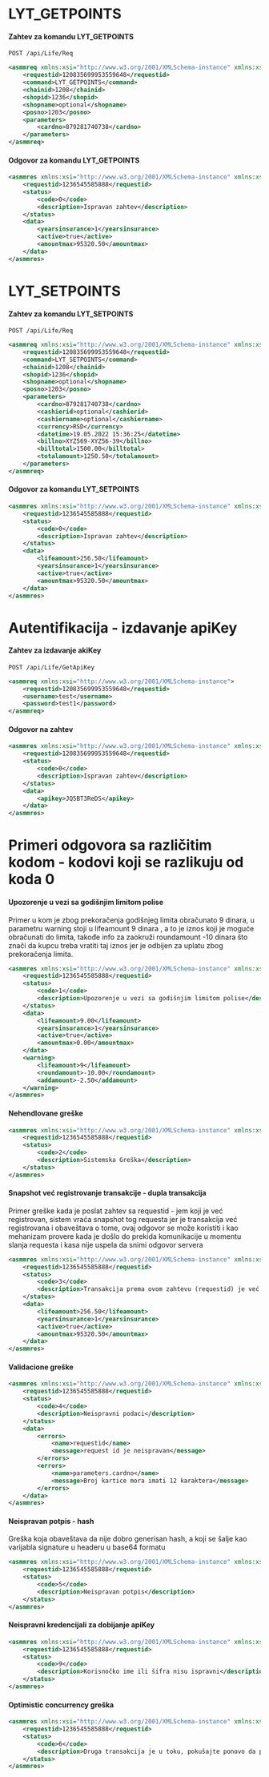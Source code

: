 # LYT_GETPOINTS
#### Zahtev za komandu LYT_GETPOINTS
```http
POST /api/Life/Req
```
```xml
<asmmreq xmlns:xsi="http://www.w3.org/2001/XMLSchema-instance" xmlns:xsd="http://www.w3.org/2001/XMLSchema">
    <requestid>120835699953559648</requestid>
    <command>LYT_GETPOINTS</command>
    <chainid>1208</chainid>
    <shopid>1236</shopid>
    <shopname>optional</shopname>
    <posno>1203</posno>
    <parameters>
        <cardno>879281740738</cardno>
    </parameters>
</asmmreq>
```
#### Odgovor za komandu LYT_GETPOINTS
```xml
<asmmres xmlns:xsi="http://www.w3.org/2001/XMLSchema-instance" xmlns:xsd="http://www.w3.org/2001/XMLSchema">
    <requestid>1236545585888</requestid>
    <status>
        <code>0</code>
        <description>Ispravan zahtev</description>
    </status>
    <data>
        <yearsinsurance>1</yearsinsurance>
        <active>true</active>
        <amountmax>95320.50</amountmax>
    </data>
</asmmres>
```
# LYT_SETPOINTS
#### Zahtev za komandu LYT_SETPOINTS
```http
POST /api/Life/Req
```
```xml
<asmmreq xmlns:xsi="http://www.w3.org/2001/XMLSchema-instance" xmlns:xsd="http://www.w3.org/2001/XMLSchema">
    <requestid>120835699953559648</requestid>
    <command>LYT_SETPOINTS</command>
    <chainid>1208</chainid>
    <shopid>1236</shopid>
    <shopname>optional</shopname>
    <posno>1203</posno>
    <parameters>
        <cardno>879281740738</cardno>
        <cashierid>optional</cashierid>
        <cashiername>optional</cashiername>
        <currency>RSD</currency>
        <datetime>19.05.2022 15:36:25</datetime>
        <billno>XYZ569-XYZ56-39</billno>
        <billtotal>1500.00</billtotal>
        <totalamount>1250.50</totalamount>
    </parameters>
</asmmreq>
```
#### Odgovor za komandu LYT_SETPOINTS
```xml
<asmmres xmlns:xsi="http://www.w3.org/2001/XMLSchema-instance" xmlns:xsd="http://www.w3.org/2001/XMLSchema">
    <requestid>1236545585888</requestid>
    <status>
        <code>0</code>
        <description>Ispravan zahtev</description>
    </status>
    <data>
        <lifeamount>256.50</lifeamount>
        <yearsinsurance>1</yearsinsurance>
        <active>true</active>
        <amountmax>95320.50</amountmax>
    </data>
</asmmres>
```
# Autentifikacija - izdavanje apiKey
#### Zahtev za izdavanje akiKey
```http
POST /api/Life/GetApiKey
```
```xml
<asmmreq xmlns:xsi="http://www.w3.org/2001/XMLSchema-instance">
    <requestid>120835699953559648</requestid>
    <username>test</username>
    <password>test1</password>
</asmmreq>
```
#### Odgovor na zahtev
```xml
<asmmres xmlns:xsi="http://www.w3.org/2001/XMLSchema-instance" xmlns:xsd="http://www.w3.org/2001/XMLSchema">
    <requestid>120835699953559648</requestid>
    <status>
        <code>0</code>
        <description>Ispravan zahtev</description>
    </status>
    <data>
        <apikey>JQ5BT3ReDS</apikey>
    </data>
</asmmres>
```
# Primeri odgovora sa različitim kodom - kodovi koji se razlikuju od koda 0
#### Upozorenje u vezi sa godišnjim limitom polise
Primer u kom je zbog prekoračenja godišnjeg limita obračunato 9 dinara, u parametru warning stoji u lifeamount 9 dinara
, a to je iznos koji je moguće obračunati do limita, takođe info za zaokruži roundamount -10 dinara što znači da kupcu treba
vratiti taj iznos jer je odbijen za uplatu zbog prekoračenja limita.
```xml
<asmmres xmlns:xsi="http://www.w3.org/2001/XMLSchema-instance" xmlns:xsd="http://www.w3.org/2001/XMLSchema">
    <requestid>1236545585888</requestid>
    <status>
        <code>1</code>
        <description>Upozorenje u vezi sa godišnjim limitom polise</description>
    </status>
    <data>
        <lifeamount>9.00</lifeamount>
        <yearsinsurance>1</yearsinsurance>
        <active>true</active>
        <amountmax>0.00</amountmax>
    </data>
    <warning>
        <lifeamount>9</lifeamount>
        <roundamount>-10.00</roundamount>
        <addamount>-2.50</addamount>
    </warning>
</asmmres>
```
#### Nehendlovane greške
```xml
<asmmres xmlns:xsi="http://www.w3.org/2001/XMLSchema-instance" xmlns:xsd="http://www.w3.org/2001/XMLSchema">
    <requestid>1236545585888</requestid>
    <status>
        <code>2</code>
        <description>Sistemska Greška</description>
    </status>
</asmmres>
```
#### Snapshot već registrovanje transakcije - dupla transakcija
Primer greške kada je poslat zahtev sa requestid - jem koji je već registrovan, sistem vraća snapshot tog requesta jer 
je transakcija već registrovana i obaveštava o tome, ovaj odgovor se može koristiti i kao mehanizam provere kada je došlo
do prekida komunikacije u momentu slanja requesta i kasa nije uspela da snimi odgovor servera
```xml
<asmmres xmlns:xsi="http://www.w3.org/2001/XMLSchema-instance" xmlns:xsd="http://www.w3.org/2001/XMLSchema">
    <requestid>1236545585888</requestid>
    <status>
        <code>3</code>
        <description>Transakcija prema ovom zahtevu (requestid) je već registrovana</description>
    </status>
    <data>
        <lifeamount>256.50</lifeamount>
        <yearsinsurance>1</yearsinsurance>
        <active>true</active>
        <amountmax>95320.50</amountmax>
    </data>
</asmmres>
```
#### Validacione greške
```xml
<asmmres xmlns:xsi="http://www.w3.org/2001/XMLSchema-instance" xmlns:xsd="http://www.w3.org/2001/XMLSchema">
    <requestid>1236545585888</requestid>
    <status>
        <code>4</code>
        <description>Neispravni podaci</description>
    </status>
    <data>
        <errors>
            <name>requestid</name>
            <message>request id je neispravan</message>
        </errors>
        <errors>
            <name>parameters.cardno</name>
            <message>Broj kartice mora imati 12 karaktera</message>
        </errors>
    </data>
</asmmres>
```
#### Neispravan potpis - hash
Greška koja obaveštava da nije dobro generisan hash, a koji se šalje kao varijabla signature u headeru u base64 formatu
```xml
<asmmres xmlns:xsi="http://www.w3.org/2001/XMLSchema-instance" xmlns:xsd="http://www.w3.org/2001/XMLSchema">
    <requestid>1236545585888</requestid>
    <status>
        <code>5</code>
        <description>Neispravan potpis</description>
    </status>
</asmmres>
```
#### Neispravni kredencijali za dobijanje apiKey
```xml
<asmmres xmlns:xsi="http://www.w3.org/2001/XMLSchema-instance" xmlns:xsd="http://www.w3.org/2001/XMLSchema">
    <requestid>1236545585888</requestid>
    <status>
        <code>9</code>
        <description>Korisnočko ime ili šifra nisu ispravni</description>
    </status>
</asmmres>
```
#### Optimistic concurrency greška
```xml
<asmmres xmlns:xsi="http://www.w3.org/2001/XMLSchema-instance" xmlns:xsd="http://www.w3.org/2001/XMLSchema">
    <requestid>1236545585888</requestid>
    <status>
        <code>6</code>
        <description>Druga transakcija je u toku, pokušajte ponovo da pošaljete zahtev</description>
    </status>
</asmmres>
```